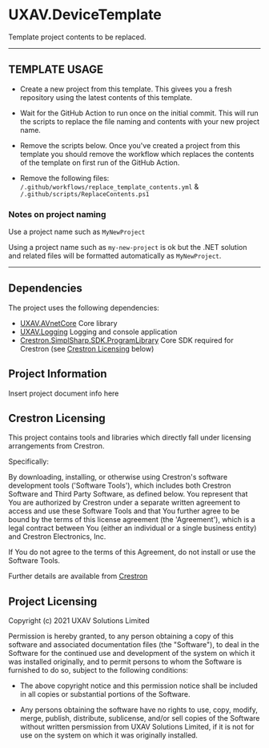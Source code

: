 # UXAV.DeviceTemplate

Template project contents to be replaced.

---

## TEMPLATE USAGE

- Create a new project from this template.
  This givees you a fresh repository using the latest contents of this template.
  
- Wait for the GitHub Action to run once on the initial commit.
  This will run the scripts to replace the file naming and contents with your new project name.
  
- Remove the scripts below. Once you've created a project from this template you should remove the workflow
  which replaces the contents of the template on first run of the GitHub Action. 
    
- Remove the following files:
  `/.github/workflows/replace_template_contents.yml` & `/.github/scripts/ReplaceContents.ps1`
  
 ### Notes on project naming

Use a project name such as `MyNewProject`

Using a project name such as `my-new-project` is ok but the .NET solution and related files will be formatted
automatically as `MyNewProject`.

---

## Dependencies

The project uses the following dependencies:

- [UXAV.AVnetCore](https://github.com/uxav/AVnetCore)
  Core library
- [UXAV.Logging](https://github.com/uxav/UXAV.Logging)
  Logging and console application
- [Crestron.SimplSharp.SDK.ProgramLibrary](https://www.nuget.org/packages/Crestron.SimplSharp.SDK.ProgramLibrary/)
  Core SDK required for Crestron (see [Crestron Licensing](#crestron-licensing) below)

## Project Information

Insert project document info here

## Crestron Licensing

This project contains tools and libraries which directly fall under licensing arrangements from Crestron.

Specifically:

By downloading, installing, or otherwise using Crestron's software development tools ('Software Tools'),
which includes both Crestron Software and Third Party Software, as defined below.
You represent that You are authorized by Crestron under a separate written agreement to access and use
these Software Tools and that You further agree to be bound by the terms of this license agreement
(the 'Agreement'), which is a legal contract between You (either an individual or a single business entity)
and Crestron Electronics, Inc. 

If You do not agree to the terms of this Agreement, do not install or use the Software Tools.

Further details are available from [Crestron](https://www.crestron.com/contact/have-a-question)

## Project Licensing

Copyright (c) 2021 UXAV Solutions Limited

Permission is hereby granted, to any person obtaining a copy of this software and associated documentation
files (the "Software"), to deal in the Software for the continued use and development of the system on which it was installed
originally, and to permit persons to whom the Software is furnished to do so, subject to the following conditions:

- The above copyright notice and this permission notice shall be included in all copies or substantial portions of the Software.

- Any persons obtaining the software have no rights to use, copy, modify, merge, publish, distribute, sublicense, and/or sell
  copies of the Software without written persmission from UXAV Solutions Limited, if it is not for use on the system on which it
  was originally installed.